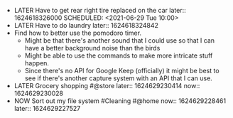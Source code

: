 - LATER Have to get rear right tire replaced on the car
  later:: 1624618326000
  SCHEDULED: <2021-06-29 Tue 10:00>
- LATER Have to do laundry
  later:: 1624618324842
- Find how to better use the pomodoro timer.
	- Might be that there's another sound that I could use so that I can have a better background noise than the birds
	- Might be able to use the commands to make more intricate stuff happen.
	- Since there's no API for Google Keep (officially) it might be best to see if there's another capture system with an API that I can use.
- LATER Grocery shopping #@store
  later:: 1624629230414
  now:: 1624629230028
- NOW Sort out my file system #Cleaning #@home
  now:: 1624629228461
  later:: 1624629227527